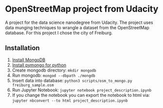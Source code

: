 # OpenStreetMap project from Udacity

A project for the data science nanodegree from Udacity. The project uses
data munging techniques to wrangle a dataset from the OpenStreetMap database.
For this project I chose the city of Freiburg.


## Installation

1. [Install MongoDB](https://docs.mongodb.com/manual/installation/)
2. [Install pymongo for python](https://api.mongodb.com/python/current/installation.html)
3. Create mongodb directory: `mkdir mongodb`
4. Run mongodb: `mongod --dbpath ./mongdb`
5. Insert data into database: `python3 scripts/osm_to_mongo.py freiburg_sample.osm`
6. Run Jupyter Notebook: `jupyter notebook project_description.ipynb`
7. If you change the notebook you can export the notebook to html via: `jupyter nbconvert --to html project_description.ipynb`
